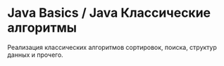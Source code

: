 # Java Basics / Java Классические алгоритмы
Реализация классических алгоритмов сортировок, поиска, структур данных и прочего.
